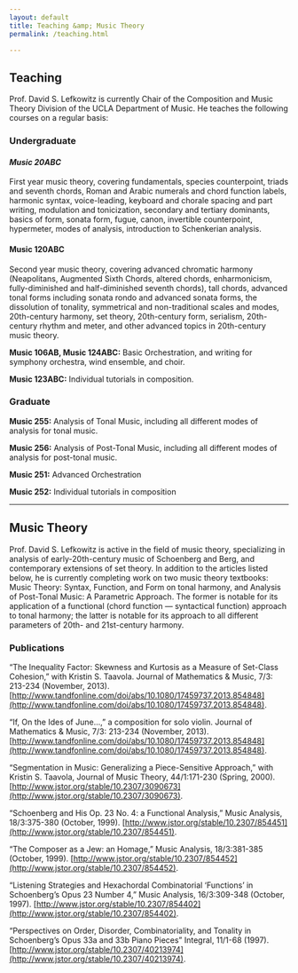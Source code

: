 ```yaml
---
layout: default
title: Teaching &amp; Music Theory
permalink: /teaching.html

---
```


## Teaching 

Prof. David S. Lefkowitz is currently Chair of the Composition and Music Theory Division of the UCLA Department of Music.  He teaches the following courses on a regular basis:

### Undergraduate

#### *Music 20ABC*
First year music theory, covering fundamentals, species counterpoint, triads and seventh chords, Roman and Arabic numerals and chord function labels, harmonic syntax, voice-leading, keyboard and chorale spacing and part writing, modulation and tonicization, secondary and tertiary dominants, basics of form, sonata form, fugue, canon, invertible counterpoint, hypermeter, modes of analysis, introduction to Schenkerian analysis.

#### Music 120ABC
Second year music theory, covering advanced chromatic harmony (Neapolitans, Augmented Sixth Chords, altered chords, enharmonicism, fully-diminished and half-diminished seventh chords), tall chords, advanced tonal forms including sonata rondo and advanced sonata forms, the dissolution of tonality, symmetrical and non-traditional scales and modes, 20th-century harmony, set theory, 20th-century form, serialism, 20th-century rhythm and meter, and other advanced topics in 20th-century music theory.

**Music 106AB, Music 124ABC:**  Basic Orchestration, and writing for symphony orchestra, wind ensemble, and choir.

**Music 123ABC:**  Individual tutorials in composition.


### Graduate

**Music 255:**  Analysis of Tonal Music, including all different modes of analysis for tonal music.

**Music 256:**  Analysis of Post-Tonal Music, including all different modes of analysis for post-tonal music.

**Music 251:**  Advanced Orchestration

**Music 252:**  Individual tutorials in composition

---

## Music Theory

Prof. David S. Lefkowitz is active in the field of music theory, specializing in analysis of early-20th-century music of Schoenberg and Berg, and contemporary extensions of set theory.  In addition to the articles listed below, he is currently completing work on two music theory textbooks:  Music Theory: Syntax, Function, and Form on tonal harmony, and Analysis of Post-Tonal Music: A Parametric Approach.  The former is notable for its application of a functional (chord function — syntactical function) approach to tonal harmony; the latter is notable for its approach to all different parameters of 20th- and 21st-century harmony.

### Publications

“The Inequality Factor: Skewness and Kurtosis as a Measure of Set-Class Cohesion,” with Kristin S. Taavola. Journal of Mathematics & Music, 7/3: 213-234 (November, 2013). [http://www.tandfonline.com/doi/abs/10.1080/17459737.2013.854848](http://www.tandfonline.com/doi/abs/10.1080/17459737.2013.854848).

“If, On the Ides of June...,” a composition for solo violin. Journal of Mathematics & Music, 7/3: 213-234 (November, 2013). [http://www.tandfonline.com/doi/abs/10.1080/17459737.2013.854848](http://www.tandfonline.com/doi/abs/10.1080/17459737.2013.854848).

“Segmentation in Music: Generalizing a Piece-Sensitive Approach,” with Kristin S. Taavola, Journal of Music Theory, 44/1:171-230 (Spring, 2000). [http://www.jstor.org/stable/10.2307/3090673](http://www.jstor.org/stable/10.2307/3090673).

“Schoenberg and His Op. 23 No. 4: a Functional Analysis,” Music Analysis, 18/3:375-380 (October, 1999). [http://www.jstor.org/stable/10.2307/854451](http://www.jstor.org/stable/10.2307/854451).

“The Composer as a Jew: an Homage,” Music Analysis, 18/3:381-385 (October, 1999). [http://www.jstor.org/stable/10.2307/854452](http://www.jstor.org/stable/10.2307/854452).

“Listening Strategies and Hexachordal Combinatorial ‘Functions’ in Schoenberg’s Opus 23 Number 4,” Music Analysis, 16/3:309-348 (October, 1997). [http://www.jstor.org/stable/10.2307/854402](http://www.jstor.org/stable/10.2307/854402).

“Perspectives on Order, Disorder, Combinatoriality, and Tonality in Schoenberg’s Opus 33a and 33b Piano Pieces” Integral, 11/1-68 (1997). [http://www.jstor.org/stable/10.2307/40213974](http://www.jstor.org/stable/10.2307/40213974).

